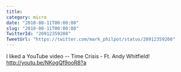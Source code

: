 ```yaml
---
title: 
category: micro
date: "2010-08-11T00:00:00"
slug: "2010-08-11T00:00:00"
TwitterId: "20912359208"
TweetUrl: "https://twitter.com/mark_philpot/status/20912359208"
---
```


I liked a YouTube video -- Time Crisis - Ft. Andy Whitfield!
http://youtu.be/NKogQf9ooR8?a
